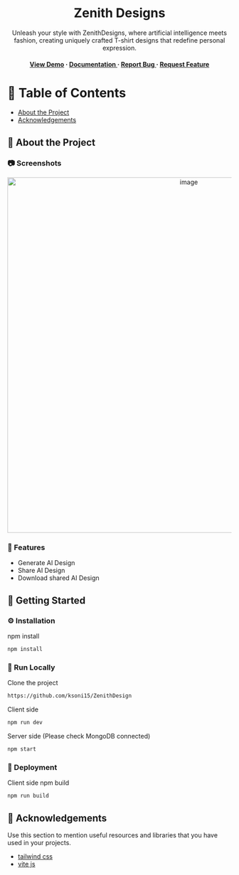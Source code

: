 <div align='center'>

<h1>Zenith Designs</h1>
<p>Unleash your style with ZenithDesigns, where artificial intelligence meets fashion, creating uniquely crafted T-shirt designs that redefine personal expression.</p>

<h4> <a href="https://zenithdesigns.netlify.app/">View Demo</a> <span> · </span> <a href="https://github.com/ksoni15/ZenithDesign/blob/main/README.md"> Documentation </a> <span> · </span> <a href="https://github.com/ksoni15/ZenithDesign/blob/main/README.md"> Report Bug </a> <span> · </span> <a href="https://github.com/ksoni15/ZenithDesign/blob/main/README.md"> Request Feature </a> </h4>


</div>

# :notebook_with_decorative_cover: Table of Contents

- [About the Project](#star2-about-the-project)
- [Acknowledgements](#gem-acknowledgements)


## :star2: About the Project

### :camera: Screenshots
<div align="center"> <a href="https://zenithdesigns.netlify.app/"><img src="./client/public/logo-color.png" alt='image' width='800'/></a> </div>



### :dart: Features
- Generate AI Design
- Share AI Design
- Download shared AI Design

## :toolbox: Getting Started

### :gear: Installation

npm install
```bash
npm install
```


### :running: Run Locally

Clone the project

```bash
https://github.com/ksoni15/ZenithDesign
```
Client side
```bash
npm run dev
```
Server side (Please check MongoDB connected)
```bash
npm start
```


### :triangular_flag_on_post: Deployment

Client side npm build
```bash
npm run build
```


## :gem: Acknowledgements

Use this section to mention useful resources and libraries that you have used in your projects.

- [tailwind css ](https://tailwindcss.com/)
- [vite js](https://vitejs.dev/)
